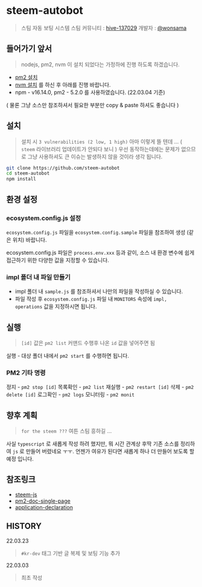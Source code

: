 # steem-autobot

> 스팀 자동 보팅 시스템
> 스팀 커뮤니티 : [hive-137029](https://steemit.com/trending/hive-137029)
> 개발자 : [@wonsama](https://steemit.com/@wonsama)

## 들어가기 앞서

> nodejs, pm2, nvm 이 설치 되었다는 가정하에 진행 하도록 하겠습니다.

* [pm2 설치](https://pm2.keymetrics.io/docs/usage/pm2-doc-single-page/)
* [nvm 설치](https://github.com/nvm-sh/nvm) 를 하신 후 아래를 진행 바랍니다.
* npm - v16.14.0, pm2 - 5.2.0 를 사용하였습니다. (22.03.04 기준)

( 물론 그냥 소스만 참조하셔서 필요한 부분만 copy & paste 하셔도 좋습니다 )

## 설치

> 설치 시 `3 vulnerabilities (2 low, 1 high)` 아마 이렇게 뜰 텐데 ... ( `steem` 라이브러리 업데이트가 안되다 보니 ) 우선 동작하는데에는 문제가 없으므로 그냥 사용하셔도 큰 이슈는 발생하지 않을 것이라 생각 됩니다.

```sh
git clone https://github.com/steem-autobot
cd steem-autobot
npm install
```

## 환경 설정

### ecosystem.config.js 설정

`ecosystem.config.js` 파일을 `ecosystem.config.sample` 파일을 참조하여 생성 (같은 위치) 바랍니다.

ecosystem.config.js 파일은 `process.env.xxx` 등과 같이, 소스 내 환경 변수에 쉽게 접근하기 위한 다양한 값을 지정할 수 있습니다.

### impl 폴더 내 파일 만들기

* impl 폴더 내 `sample.js` 를 참조하셔서 나만의 파일을 작성하실 수 있습니다.
* 파일 작성 후 `ecosystem.config.js` 파일 내 `MONITORS` 속성에 `impl, operations` 값을 지정하시면 됩니다.

## 실행

> `[id]` 값은 `pm2 list` 커맨드 수행후 나온 `id` 값을 넣어주면 됨

실행 - 대상 폴더 내에서 `pm2 start` 를 수행하면 됩니다.

### PM2 기타 명령

정지 - `pm2 stop [id]`
목록확인 - `pm2 list`
재실행 - `pm2 restart [id]`
삭제 - `pm2 delete [id]`
로그확인 - `pm2 logs`
모니터링 - `pm2 monit`

## 향후 계획

> `for the steem ???` 여튼 스팀 흥하길 ...

사실 `typescript` 로 새롭게 작성 하려 했지만, 뭐 시간 관계상 후딱 기존 소스를 정리하여 `js` 로 만들어 버렸네요 ㅜㅜ. 언젠가 여유가 된다면 새롭게 하나 더 만들어 보도록 할 예정 입니다.

## 참조링크

* [steem-js](https://github.com/steemit/steem-js/tree/master/doc)
* [pm2-doc-single-page](https://pm2.keymetrics.io/docs/usage/pm2-doc-single-page/)
* [application-declaration](https://pm2.keymetrics.io/docs/usage/application-declaration/)

## HISTORY

22.03.23

> `#kr-dev` 태그 기반 글 복제 및 보팅 기능 추가

22.03.03

> 최초 작성
